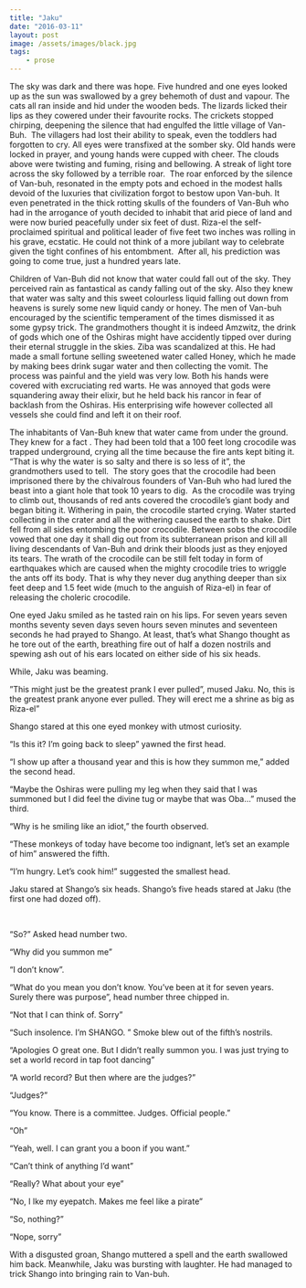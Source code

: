 ```yaml
---
title: "Jaku"
date: "2016-03-11"
layout: post
image: /assets/images/black.jpg
tags: 
    - prose
---
```


 

The sky was dark and there was hope. Five hundred and one eyes looked up as the sun was swallowed by a grey behemoth of dust and vapour. The cats all ran inside and hid under the wooden beds. The lizards licked their lips as they cowered under their favourite rocks. The crickets stopped chirping, deepening the silence that had engulfed the little village of Van-Buh.  The villagers had lost their ability to speak, even the toddlers had forgotten to cry. All eyes were transfixed at the somber sky. Old hands were locked in prayer, and young hands were cupped with cheer. The clouds above were twisting and fuming, rising and bellowing. A streak of light tore across the sky followed by a terrible roar.  The roar enforced by the silence of Van-buh, resonated in the empty pots and echoed in the modest halls devoid of the luxuries that civilization forgot to bestow upon Van-buh. It even penetrated in the thick rotting skulls of the founders of Van-Buh who had in the arrogance of youth decided to inhabit that arid piece of land and were now buried peacefully under six feet of dust. Riza-el the self-proclaimed spiritual and political leader of five feet two inches was rolling in his grave, ecstatic. He could not think of a more jubilant way to celebrate given the tight confines of his entombment.  After all, his prediction was going to come true, just a hundred years late.

Children of Van-Buh did not know that water could fall out of the sky. They perceived rain as fantastical as candy falling out of the sky. Also they knew that water was salty and this sweet colourless liquid falling out down from heavens is surely some new liquid candy or honey. The men of Van-buh encouraged by the scientific temperament of the times dismissed it as some gypsy trick. The grandmothers thought it is indeed Amzwitz, the drink of gods which one of the Oshiras might have accidently tipped over during their eternal struggle in the skies. Ziba was scandalized at this. He had made a small fortune selling sweetened water called Honey, which he made by making bees drink sugar water and then collecting the vomit. The process was painful and the yield was very low. Both his hands were covered with excruciating red warts. He was annoyed that gods were squandering away their elixir, but he held back his rancor in fear of backlash from the Oshiras. His enterprising wife however collected all vessels she could find and left it on their roof.

The inhabitants of Van-Buh knew that water came from under the ground. They knew for a fact . They had been told that a 100 feet long crocodile was trapped underground, crying all the time because the fire ants kept biting it. “That is why the water is so salty and there is so less of it”, the grandmothers used to tell.  The story goes that the crocodile had been imprisoned there by the chivalrous founders of Van-Buh who had lured the beast into a giant hole that took 10 years to dig.  As the crocodile was trying to climb out, thousands of red ants covered the crocodile’s giant body and began biting it. Withering in pain, the crocodile started crying. Water started collecting in the crater and all the withering caused the earth to shake. Dirt fell from all sides entombing the poor crocodile. Between sobs the crocodile vowed that one day it shall dig out from its subterranean prison and kill all living descendants of Van-Buh and drink their bloods just as they enjoyed its tears. The wrath of the crocodile can be still felt today in form of earthquakes which are caused when the mighty crocodile tries to wriggle the ants off its body. That is why they never dug anything deeper than six feet deep and 1.5 feet wide (much to the anguish of Riza-el) in fear of releasing the choleric crocodile.

One eyed Jaku smiled as he tasted rain on his lips. For seven years seven months seventy seven days seven hours seven minutes and seventeen seconds he had prayed to Shango. At least, that’s what Shango thought as he tore out of the earth, breathing fire out of half a dozen nostrils and spewing ash out of his ears located on either side of his six heads.

While, Jaku was beaming.

”This might just be the greatest prank I ever pulled”, mused Jaku. No, this is the greatest prank anyone ever pulled. They will erect me a shrine as big as Riza-el”

Shango stared at this one eyed monkey with utmost curiosity.

“Is this it? I’m going back to sleep” yawned the first head.

“I show up after a thousand year and this is how they summon me,” added the second head.

“Maybe the Oshiras were pulling my leg when they said that I was summoned but I did feel the divine tug or maybe that was Oba...” mused the third.

“Why is he smiling like an idiot,” the fourth observed.

“These monkeys of today have become too indignant, let’s set an example of him” answered the fifth.

“I’m hungry. Let’s cook him!” suggested the smallest head.

Jaku stared at Shango’s six heads. Shango’s five heads stared at Jaku (the first one had dozed off).

 

“So?” Asked head number two.

“Why did you summon me”

“I don’t know”.

“What do you mean you don’t know. You’ve been at it for seven years. Surely there was purpose”, head number three chipped in.

“Not that I can think of. Sorry”

“Such insolence. I’m SHANGO. ” Smoke blew out of the fifth’s nostrils.

“Apologies O great one. But I didn’t really summon you. I was just trying to set a world record in tap foot dancing”

“A world record? But then where are the judges?”

“Judges?”

“You know. There is a committee. Judges. Official people.”

“Oh”

“Yeah, well. I can grant you a boon if you want.”

“Can’t think of anything I’d want”

“Really? What about your eye”

“No, I lke my eyepatch. Makes me feel like a pirate”

“So, nothing?”

“Nope, sorry”

With a disgusted groan, Shango muttered a spell and the earth swallowed him back. Meanwhile, Jaku was bursting with laughter. He had managed to trick Shango into bringing rain to Van-buh.
